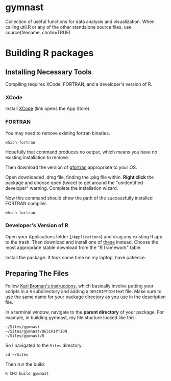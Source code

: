# gymnast

Collection of useful functions for data analysis and visualization.
When calling util.R or any of the other standalone source files, use source(filename, chrdir=TRUE)

# Building R packages

## Installing Necessary Tools

Compiling requires XCode, FORTRAN, and a developer's version of R.

### XCode

Install [XCode][1] (link opens the App Store).

[1]: https://itunes.apple.com/us/app/xcode/id497799835?ls=1&mt=12#

### FORTRAN

You may need to remove existing fortran binaries.

    which fortran

Hopefully that command produces no output, which means you have no existing installation to remove.

Then download the version of [gfortran][2] appropriate to your OS.

[2]: http://gcc.gnu.org/wiki/GFortranBinaries#MacOS

Open downloaded .dmg file, finding the .pkg file within. **Right click** the package and choose open (twice) to get around the "unidentified developer" warning. Complete the installation wizard.

Now this command should show the path of the successfully installed FORTRAN compiler.

    which fortran

### Developer's Version of R

Open your Applications folder (`/Applications`) and drag any existing R app to the trash. Then download and install one of [these][3] instead. Choose the
most appropriate stable download from the "R framework" table.

[3]: http://r.research.att.com/

Install the package. It took some time on my laptop, have patience.

## Preparing The Files

Follow [Karl Broman's instructions][4], which basically involve putting your scripts in a `R` subdirectory and adding a `DESCRIPTION` text file. Make sure to use the same name for your package directory as you use in the description file.

[4]: http://kbroman.org/pkg_primer/pages/minimal.html

In a terminal window, navigate to the **parent directory** of your package. For example, in building gymnast, my file stucture looked like this:

    ~/Sites/gymnast
    ~/Sites/gymnast/DESCRIPTION
    ~/Sites/gymnast/R

So I navigated to the `Sites` directory:

    cd ~/Sites

Then run the build:

    R CMD build gymnast
